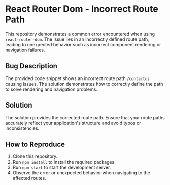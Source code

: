 # React Router Dom - Incorrect Route Path

This repository demonstrates a common error encountered when using `react-router-dom`. The issue lies in an incorrectly defined route path, leading to unexpected behavior such as incorrect component rendering or navigation failures.

## Bug Description
The provided code snippet shows an incorrect route path `/contactus` causing issues. The solution demonstrates how to correctly define the path to solve rendering and navigation problems.

## Solution
The solution provides the corrected route path.  Ensure that your route paths accurately reflect your application's structure and avoid typos or inconsistencies.

## How to Reproduce
1. Clone this repository.
2. Run `npm install` to install the required packages.
3. Run `npm start` to start the development server.
4. Observe the error or unexpected behavior when navigating to the affected routes.